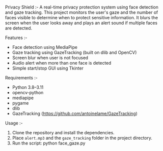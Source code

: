 Privacy Shield :-
A real-time privacy protection system using face detection and gaze tracking.
This project monitors the user's gaze and the number of faces visible to determine when to protect sensitive information. It blurs the screen when the user looks away and plays an alert sound if multiple faces are detected.

Features :-
- Face detection using MediaPipe
- Gaze tracking using GazeTracking (built on dlib and OpenCV)
- Screen blur when user is not focused
- Audio alert when more than one face is detected
- Simple start/stop GUI using Tkinter

Requirements :-
- Python 3.8–3.11
- opencv-python
- mediapipe
- pygame
- dlib
- GazeTracking (https://github.com/antoinelame/GazeTracking)
  
Usage :-
1. Clone the repository and install the dependencies.
2. Place `alert.mp3` and the `gaze_tracking` folder in the project directory.
3. Run the script: python face_gaze.py
